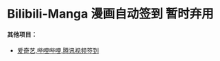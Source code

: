 # Bilibili-Manga  漫画自动签到 暂时弃用

#### 其他项目：
* [爱奇艺,哔哩哔哩,腾讯视频签到](https://github.com/BlueskyClouds/My-Actions) 

